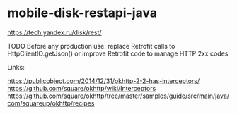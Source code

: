 mobile-disk-restapi-java
========================

https://tech.yandex.ru/disk/rest/

TODO Before any production use: replace Retrofit calls to HttpClientIO.getJson() or improve Retrofit code to manage HTTP 2xx codes

Links:

https://publicobject.com/2014/12/31/okhttp-2-2-has-interceptors/
https://github.com/square/okhttp/wiki/Interceptors
https://github.com/square/okhttp/tree/master/samples/guide/src/main/java/com/squareup/okhttp/recipes
